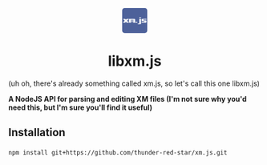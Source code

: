 <p align="center"><img src="assets/xmjs_logo.png" width="50px" height="50px" align="center" style="border-radius:5px"></p>
<h1 align="center">libxm.js</h1>

(uh oh, there's already something called xm.js, so let's call this one libxm.js)

**A NodeJS API for parsing and editing XM files (I'm not sure why you'd need this, but I'm sure you'll find it useful)**

## Installation
```npm install git+https://github.com/thunder-red-star/xm.js.git```
